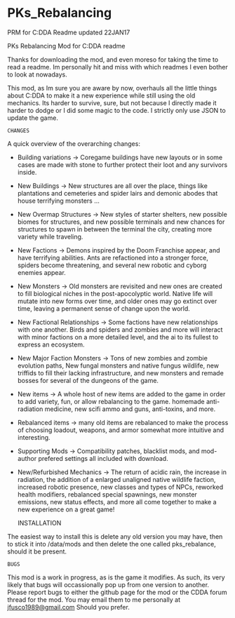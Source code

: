 # PKs_Rebalancing
PRM for C:DDA
Readme updated 22JAN17


PKs Rebalancing Mod for C:DDA readme

  Thanks for downloading the mod, and even moreso for taking the time to read a readme.  Im personally hit and miss with which readmes I even bother to look at nowadays.

                         
  This mod, as Im sure you are aware by now, overhauls all the little things about C:DDA to make it a new experience while still using the old mechanics.  Its harder to survive, sure, but not because I directly made it harder to dodge or I did some magic to the code.  I strictly only use JSON to update the game.


    CHANGES

  A quick overview of the overarching changes:

 - Building variations -> Coregame buildings have new layouts or in some cases are made with stone to further protect their loot and any survivors inside.
 - New Buildings ->  New structures are all over the place, things like plantations and cemeteries and spider lairs and demonic abodes that house terrifying monsters ...
 - New Overmap Structures -> New styles of starter shelters, new possible biomes for structures, and new possible terminals and new chances for structures to spawn in between the terminal the city, creating more variety while traveling.
 - New Factions -> Demons inspired by the Doom Franchise appear, and have terrifying abilities.  Ants are refactioned into a stronger force, spiders become threatening, and several new robotic and cyborg enemies appear.
 - New Monsters ->  Old monsters are revisited and new ones are created to fill biological niches in the post-apocolyptic world.  Native life will mutate into new forms over time, and older ones may go extinct over time, leaving a permanent sense of change upon the world.
 - New Factional Relationships -> Some factions have new relationships with one another.  Birds and spiders and zombies and more will interact with minor factions on a more detailed level, and the ai to its fullest to express an ecosystem.
 - New Major Faction Monsters -> Tons of new zombies and zombie evolution paths, New fungal monsters and native fungus wildlife, new triffids to fill their lacking infrastructure, and new monsters and remade bosses for several of the dungeons of the game.
 - New items ->  A whole host of new items are added to the game in order to add variety, fun, or allow rebalancing to the game.  homemade anti-radiation medicine, new scifi ammo and guns, anti-toxins, and more.
 - Rebalanced items -> many old items are rebalanced to make the process of choosing loadout, weapons, and armor somewhat more intuitive and interesting.
 - Supporting Mods -> Compatibility patches, blacklist mods, and mod-author prefered settings all included with download.
 - New/Refurbished Mechanics ->  The return of acidic rain, the increase in radiation, the addition of a enlarged unaligned native wildlife faction, increased robotic presence, new classes and types of NPCs, reworked health modifiers, rebalanced special spawnings, new monster emissions, new status effects, and more all come together to make a new experience on a great game!



    INSTALLATION

  The easiest way to install this is delete any old version you may have, then to stick it into
      /data/mods
and then delete the one called pks_rebalance, should it be present.



    BUGS

 This mod is a work in progress, as is the game it modifies.  As such, its very likely that bugs will occassionally pop up from one version to another.  Please report bugs to either the github page for the mod or the CDDA forum thread for the mod.  You may email them to me personally at
    jfusco1989@gmail.com
Should you prefer.
